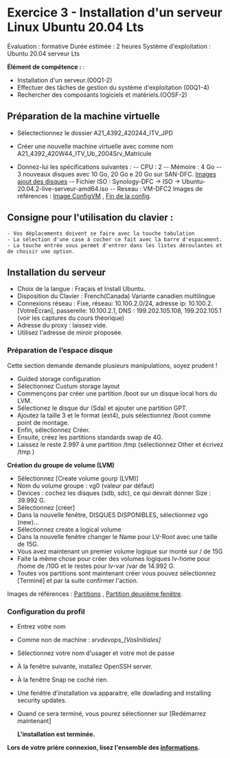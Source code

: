 # Exercice 3 - Installation d'un serveur Linux Ubuntu 20.04 Lts

Évaluation : formative
Durée estimée : 2 heures
Système d'exploitation : Ubuntu 20.04 serveur Lts

<b>Élément de compétence : </b>:

- Installation d'un serveur.(00Q1-2)
- Effectuer des tâches de gestion du système d'exploitation (00Q1-4)
- Rechercher des composants logiciels et matériels.(OOSF-2)

## Préparation de la machine virtuelle

- Sélectectionnez le dossier A21_4392_420244_ITV_JPD
- Créer une nouvelle machine virtuelle avec comme nom A21_4392_420W44_ITV_Ub_2004Srv_Matricule

- Donnez-lui les spécifications suivantes :
  -- CPU : 2
  -- Mémoire : 4 Go
  -- 3 nouveaux disques avec 10 Go, 20 Go e 20 Go sur SAN-DFC.  <a href="Images/Disque.png">Images ajout des disques</a>
  -- Fichier ISO : Synology-DFC -> ISO -> Ubuntu-20.04.2-live-serveur-amd64.iso
  -- Reseau : VM-DFC2
  Images de références : <a href="Images/ConfigVM.png">Image ConfigVM</a> , <a href="Images/ConfigVM.png">Fin de la config</a>.

## Consigne pour l'utilisation du clavier :

    - Vos déplacements doivent se faire avec la touche tabulation
    - La sélection d'une case à cocher ce fait avec la barre d'espacement.
    - La touche entrée vous permet d'entrer dans les listes déroulantes et de choisir une option. 

## Installation du serveur

- Choix de la langue : Fraçais  et Install Ubuntu.
- Disposition du Clavier : French(Canada) Variante canadien multilingue            
- Connexions réseau :  Fixe, réseau: 10.100.2.0/24, adresse ip: 10.100.2.[VotreÉcran], passerelle: 10.100.2.1, DNS :  199.202.105.108, 199.202.105.1 (voir les captures du cours théorique) 
- Adresse du proxy : laissez vide.
- Utilisez l'adresse de miroir proposée.    

### Préparation de l’espace disque

Cette section demande demande plusieurs manipulations, soyez prudent !

- Guided storage configuration
- Sélectionnez Custum storage layout  
- Commençons par créer une partition /boot sur un disque local hors du LVM.
- Sélectionez le disque dur (Sda) et ajouter une partition GPT.
- Ajoutez la taille 3 et le format (ext4), puis sélectionnez /boot comme point de montage.
- Enfin, sélectionnez Créer.
- Ensuite, créez les partitions standards swap de 4G.
- Laissez le reste 2.997  à une partition /tmp (sélectionnez Other et écrivez /tmp )

<b>Création du groupe de volume  (LVM)</b>

- Sélectionnez [Create volume gourp (LVM)]
- Nom du volume groupe : vg0 (valeur par défaut)
- Devices : cochez les disques (sdb, sdc), ce qui devrait donner Size : 39.992 G.
- Sélectionnez [créer]
- Dans la nouvelle fenêtre, DISQUES DISPONIBLES, sélectionnez vgo (new)...
- Sélectionnez create a logical volume
- Dans la nouvelle fenêtre changer le Name pour LV-Root avec une taille de 15G.
- Vous avez maintenant un premier volume logique sur monté sur / de 15G
- Faite la même chose pour créer des volumes logiques lv-home pour /home de /10G et le restes pour lv-var /var de 14.992 G.
- Toutes vos partitions sont maintenant créer vous pouvez sélectionnez [Terminé] et par la suite confirmer l'action.

Images de références : <a href="Images/PartitionFen1.png">Partitions</a> , <a href="Images/PartitionFen2.png">Partition deuxième fenêtre</a>.

### Configuration du profil

- Entrez votre nom

- Comme non de machine : <i>srvdevops_[VosInitiales]</i>

- Sélectionnez votre nom d'usager et votre mot de passe

- À la fenêtre suivante, installez OpenSSH server. 

- À la fenêtre Snap ne coché rien.

- Une fenêtre d'installation va apparaitre, elle dowlading and installing security updates.

- Quand ce sera terminé, vous pourez sélectionner sur [Redémarrez maintenant]
  
  <b>L'installation est terminée.<b>

 Lors de votre prière connexion, lisez l'ensemble des <a href="Images/Connexion
.png">informations</a>.

